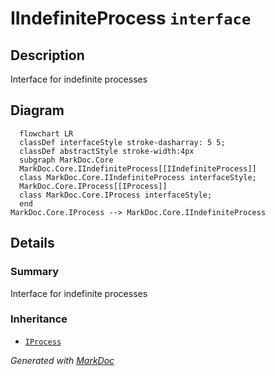 # IIndefiniteProcess `interface`

## Description
Interface for indefinite processes

## Diagram
```mermaid
  flowchart LR
  classDef interfaceStyle stroke-dasharray: 5 5;
  classDef abstractStyle stroke-width:4px
  subgraph MarkDoc.Core
  MarkDoc.Core.IIndefiniteProcess[[IIndefiniteProcess]]
  class MarkDoc.Core.IIndefiniteProcess interfaceStyle;
  MarkDoc.Core.IProcess[[IProcess]]
  class MarkDoc.Core.IProcess interfaceStyle;
  end
MarkDoc.Core.IProcess --> MarkDoc.Core.IIndefiniteProcess
```

## Details
### Summary
Interface for indefinite processes

### Inheritance
 - [
`IProcess`
](./markdoccore-IProcess.md)

*Generated with* [*MarkDoc*](https://github.com/hailstorm75/MarkDoc.Core)

